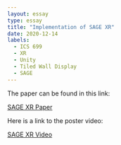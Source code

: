 ```yaml
---
layout: essay
type: essay
title: "Implementation of SAGE XR"
date: 2020-12-14
labels:
  - ICS 699
  - XR
  - Unity
  - Tiled Wall Display
  - SAGE
---
```


The paper can be found in this link: 

<a href="https://drive.google.com/file/d/10oIAynEczjO76QM-pVszoYnaTzf1IRVG/view?usp=sharing"><i class="large google icon "></i>SAGE XR Paper</a>


Here is a link to the poster video:

<a href="https://drive.google.com/file/d/1wxsR3_8wgIE1nQXdux1PMmMfLicNA6SA/view?usp=sharing"><i class="large youtube icon "></i>SAGE XR Video</a>
